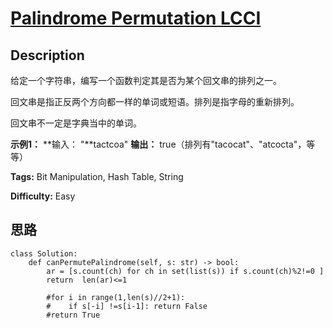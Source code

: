 # [Palindrome Permutation LCCI][title]

## Description

给定一个字符串，编写一个函数判定其是否为某个回文串的排列之一。

回文串是指正反两个方向都一样的单词或短语。排列是指字母的重新排列。

回文串不一定是字典当中的单词。



**示例1：**
            **输入： "**tactcoa"    **输出：** true（排列有"tacocat"、"atcocta"，等等）    




**Tags:** Bit Manipulation, Hash Table, String

**Difficulty:** Easy

## 思路

``` python3
class Solution:
    def canPermutePalindrome(self, s: str) -> bool:
        ar = [s.count(ch) for ch in set(list(s)) if s.count(ch)%2!=0 ]
        return  len(ar)<=1 
        
        #for i in range(1,len(s)//2+1):
        #    if s[-i] !=s[i-1]: return False
        #return True
```

[title]: https://leetcode-cn.com/problems/palindrome-permutation-lcci
